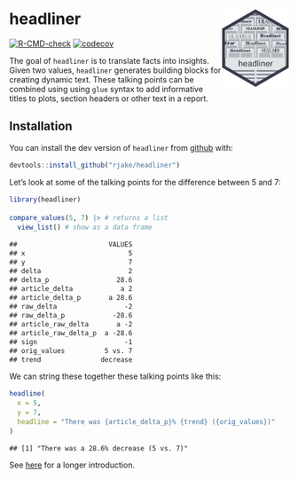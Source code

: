 
<!-- README.md is generated from README.Rmd. Please edit that file -->

# headliner <img src="man/figures/logo.png" align="right" alt="" width="120" />

<!-- badges: start -->
<!-- [![CRAN\_Status\_Badge](https://www.r-pkg.org/badges/version/headliner)](https://cran.r-project.org/package=headliner) -->

[![R-CMD-check](https://github.com/rjake/headliner/workflows/R-CMD-check/badge.svg)](https://github.com/rjake/headliner/actions)
[![codecov](https://app.codecov.io/gh/rjake/headliner/branch/main/graph/badge.svg?token=2OZ6INQBYA)](https://app.codecov.io/gh/rjake/headliner)
<!-- [![CRAN Downloads](https://cranlogs.r-pkg.org/badges/grand-total/headliner)](https://cran.r-project.org/package=headliner) -->
<!-- badges: end -->

The goal of `headliner` is to translate facts into insights. Given two
values, `headliner` generates building blocks for creating dynamic text.
These talking points can be combined using using `glue` syntax to add
informative titles to plots, section headers or other text in a report.

## Installation

You can install the dev version of `headliner` from
[github](https://github.com/rjake/headliner) with:

``` r
devtools::install_github("rjake/headliner")
```

Let’s look at some of the talking points for the difference between 5
and 7:

``` r
library(headliner)

compare_values(5, 7) |> # returns a list
  view_list() # show as a data frame
```

    ##                       VALUES
    ## x                          5
    ## y                          7
    ## delta                      2
    ## delta_p                 28.6
    ## article_delta            a 2
    ## article_delta_p       a 28.6
    ## raw_delta                 -2
    ## raw_delta_p            -28.6
    ## article_raw_delta       a -2
    ## article_raw_delta_p  a -28.6
    ## sign                      -1
    ## orig_values          5 vs. 7
    ## trend               decrease

We can string these together these talking points like this:

``` r
headline(
  x = 5, 
  y = 7, 
  headline = "There was {article_delta_p}% {trend} ({orig_values})"
)
```

    ## [1] "There was a 28.6% decrease (5 vs. 7)"

See [here](https://rjake.github.io/headliner/articles/intro.html) for a
longer introduction.
